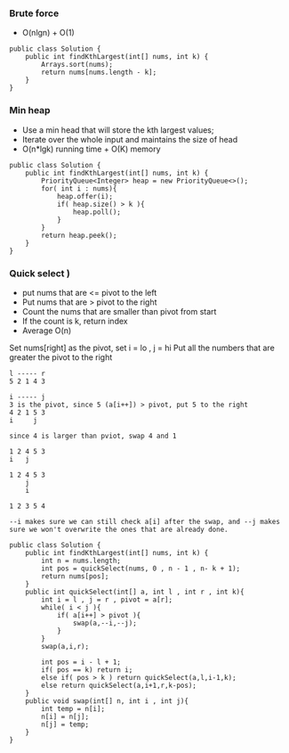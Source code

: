### Brute force
* O(nlgn) + O(1)

```
public class Solution {
    public int findKthLargest(int[] nums, int k) {
        Arrays.sort(nums);
        return nums[nums.length - k];
    }
}

```

### Min heap
* Use a min head that will store the kth largest values;
* Iterate over the whole input and  maintains the size of head 
* O(n*lgk) running time + O(K) memory

```
public class Solution {
    public int findKthLargest(int[] nums, int k) {
        PriorityQueue<Integer> heap = new PriorityQueue<>();
        for( int i : nums){
            heap.offer(i);
            if( heap.size() > k ){
                heap.poll();
            }
        }
        return heap.peek();
    }
}

```

### Quick select )
* put nums that are <= pivot to the left 
* Put nums that are > pivot to the right
* Count the nums that are smaller than pivot from start
* If the count is k, return index 
* Average O(n)

Set nums[right] as the pivot, set i = lo , j = hi
Put all the numbers that are greater the pivot to the right

```
l ----- r 
5 2 1 4 3

i ----- j 
3 is the pivot, since 5 (a[i++]) > pivot, put 5 to the right
4 2 1 5 3 
i     j

since 4 is larger than pviot, swap 4 and 1 

1 2 4 5 3 
i   j

1 2 4 5 3 
    j
    i
    
1 2 3 5 4

--i makes sure we can still check a[i] after the swap, and --j makes sure we won't overwrite the ones that are already done.

```


```
public class Solution {
    public int findKthLargest(int[] nums, int k) {
        int n = nums.length;
        int pos = quickSelect(nums, 0 , n - 1 , n- k + 1);
        return nums[pos];
    }
    public int quickSelect(int[] a, int l , int r , int k){
        int i = l , j = r , pivot = a[r];
        while( i < j ){
            if( a[i++] > pivot ){
                swap(a,--i,--j);
            }
        }
        swap(a,i,r);
            
        int pos = i - l + 1;
        if( pos == k) return i;
        else if( pos > k ) return quickSelect(a,l,i-1,k);
        else return quickSelect(a,i+1,r,k-pos);
    }
    public void swap(int[] n, int i , int j){
        int temp = n[i];
        n[i] = n[j];
        n[j] = temp;
    }
}
```

